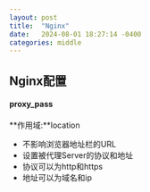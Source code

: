 ```yaml
---
layout: post
title:  "Nginx"
date:   2024-08-01 18:27:14 -0400
categories: middle
---
```




## Nginx配置

#### proxy_pass

**作用域:**location

- 不影响浏览器地址栏的URL
- 设置被代理Server的协议和地址
- 协议可以为http和https
- 地址可以为域名和ip
